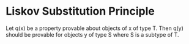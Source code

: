 # Liskov Substitution Principle

Let q(x) be a property provable about objects of x of type T. Then q(y) should be provable for objects y of type S where S is a subtype of T.
